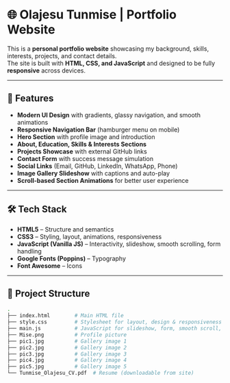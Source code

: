 # 🌐 Olajesu Tunmise | Portfolio Website

This is a **personal portfolio website** showcasing my background, skills, interests, projects, and contact details.  
The site is built with **HTML, CSS, and JavaScript** and designed to be fully **responsive** across devices.

---

## 🚀 Features
- **Modern UI Design** with gradients, glassy navigation, and smooth animations  
- **Responsive Navigation Bar** (hamburger menu on mobile)  
- **Hero Section** with profile image and introduction  
- **About, Education, Skills & Interests Sections**  
- **Projects Showcase** with external GitHub links  
- **Contact Form** with success message simulation  
- **Social Links** (Email, GitHub, LinkedIn, WhatsApp, Phone)  
- **Image Gallery Slideshow** with captions and auto-play  
- **Scroll-based Section Animations** for better user experience  

---

## 🛠️ Tech Stack
- **HTML5** – Structure and semantics  
- **CSS3** – Styling, layout, animations, responsiveness  
- **JavaScript (Vanilla JS)** – Interactivity, slideshow, smooth scrolling, form handling  
- **Google Fonts (Poppins)** – Typography  
- **Font Awesome** – Icons  

---

## 📂 Project Structure
```bash
.
├── index.html        # Main HTML file
├── style.css         # Stylesheet for layout, design & responsiveness
├── main.js           # JavaScript for slideshow, form, smooth scroll, animations
├── Mise.png          # Profile picture
├── pic1.jpg          # Gallery image 1
├── pic2.jpg          # Gallery image 2
├── pic3.jpg          # Gallery image 3
├── pic4.jpg          # Gallery image 4
├── pic5.jpg          # Gallery image 5
└── Tunmise_Olajesu_CV.pdf  # Resume (downloadable from site)
